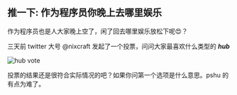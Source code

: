
推一下: 作为程序员你晚上去哪里娱乐
---

作为程序员也是人大家晚上空了，闲了回去哪里娱乐放松下呢😍？

三天前 twitter 大号 @nixcraft 发起了一个投票，问问大家最喜欢什么类型的 ***hub***

![hub vote](http://cdn2.51ulong.com/18-9-28/84667635.jpg)

投票的结果还是很符合实际情况的吧？如果你问第一个选项是什么意思。pshu 的有点为难了。

<!--stackedit_data:
eyJoaXN0b3J5IjpbLTE4MDI1MTI4MDAsLTU1MzkyOTQ2MSwtMT
M1MDc5MzY3OV19
-->